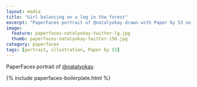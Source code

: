 ```yaml
---
layout: media
title: "Girl balancing on a log in the forest"
excerpt: "PaperFaces portrait of @natalyokay drawn with Paper by 53 on an iPad."
image: 
  feature: paperfaces-natalyokay-twitter-lg.jpg
  thumb: paperfaces-natalyokay-twitter-150.jpg
category: paperfaces
tags: [portrait, illustration, Paper by 53]
---
```


PaperFaces portrait of [@natalyokay](http://twitter.com/natalyokay).

{% include paperfaces-boilerplate.html %}